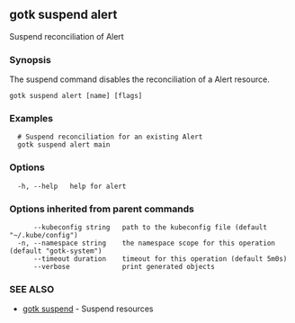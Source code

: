 ## gotk suspend alert

Suspend reconciliation of Alert

### Synopsis

The suspend command disables the reconciliation of a Alert resource.

```
gotk suspend alert [name] [flags]
```

### Examples

```
  # Suspend reconciliation for an existing Alert
  gotk suspend alert main

```

### Options

```
  -h, --help   help for alert
```

### Options inherited from parent commands

```
      --kubeconfig string   path to the kubeconfig file (default "~/.kube/config")
  -n, --namespace string    the namespace scope for this operation (default "gotk-system")
      --timeout duration    timeout for this operation (default 5m0s)
      --verbose             print generated objects
```

### SEE ALSO

* [gotk suspend](gotk_suspend.md)	 - Suspend resources

